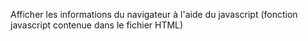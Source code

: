 Afficher les informations du navigateur à l'aide du javascript (fonction javascript contenue dans le fichier HTML)
